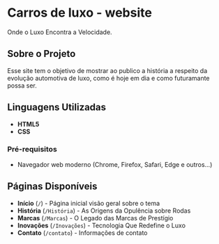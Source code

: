 #  Carros de luxo - website

Onde o Luxo Encontra a Velocidade.

##  Sobre o Projeto
Esse site tem o objetivo de mostrar ao publico a história a respeito da evolução automotiva de luxo, como é hoje em dia e como futuramante possa ser.

##  Linguagens Utilizadas
- **HTML5**
- **CSS**

### Pré-requisitos

- Navegador web moderno (Chrome, Firefox, Safari, Edge e outros...)

## Páginas Disponíveis

- **Início** (`/`) - Página inicial visão geral sobre o tema
- **História** (`/História`) - As Origens da Opulência sobre Rodas
- **Marcas** (`/Marcas`) - O Legado das Marcas de Prestígio
- **Inovações** (`/Inovações`) - Tecnologia Que Redefine o Luxo
- **Contato** (`/contato`) - Informações de contato 
